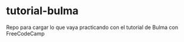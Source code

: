 # tutorial-bulma
Repo para cargar lo que vaya practicando con el tutorial de Bulma con FreeCodeCamp
